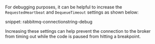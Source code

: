 For debugging purposes, it can be helpful to increase the `RequestedHeartbeat` and `DequeueTimeout` settings as shown below:

snippet: rabbitmq-connectionstring-debug

Increasing these settings can help prevent the connection to the broker from timing out while the code is paused from hitting a breakpoint.

